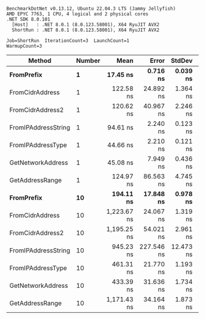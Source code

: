 ```

BenchmarkDotNet v0.13.12, Ubuntu 22.04.3 LTS (Jammy Jellyfish)
AMD EPYC 7763, 1 CPU, 4 logical and 2 physical cores
.NET SDK 8.0.101
  [Host]   : .NET 8.0.1 (8.0.123.58001), X64 RyuJIT AVX2
  ShortRun : .NET 8.0.1 (8.0.123.58001), X64 RyuJIT AVX2

Job=ShortRun  IterationCount=3  LaunchCount=1  
WarmupCount=3  

```
| Method              | Number | Mean        | Error      | StdDev    | Min         | Max         | Gen0   | Allocated |
|-------------------- |------- |------------:|-----------:|----------:|------------:|------------:|-------:|----------:|
| **FromPrefix**          | **1**      |    **17.45 ns** |   **0.716 ns** |  **0.039 ns** |    **17.41 ns** |    **17.48 ns** | **0.0007** |      **56 B** |
| FromCidrAddress     | 1      |   122.58 ns |  24.892 ns |  1.364 ns |   121.48 ns |   124.11 ns | 0.0012 |     112 B |
| FromCidrAddress2    | 1      |   120.62 ns |  40.967 ns |  2.246 ns |   119.02 ns |   123.19 ns | 0.0012 |     112 B |
| FromIPAddressString | 1      |    94.61 ns |   2.240 ns |  0.123 ns |    94.48 ns |    94.73 ns | 0.0006 |      56 B |
| FromIPAddressType   | 1      |    44.66 ns |   2.210 ns |  0.121 ns |    44.52 ns |    44.74 ns | 0.0010 |      88 B |
| GetNetworkAddress   | 1      |    45.08 ns |   7.949 ns |  0.436 ns |    44.68 ns |    45.55 ns | 0.0007 |      56 B |
| GetAddressRange     | 1      |   124.97 ns |  86.563 ns |  4.745 ns |   121.86 ns |   130.43 ns | 0.0019 |     168 B |
| **FromPrefix**          | **10**     |   **194.11 ns** |  **17.848 ns** |  **0.978 ns** |   **193.03 ns** |   **194.93 ns** | **0.0067** |     **560 B** |
| FromCidrAddress     | 10     | 1,223.67 ns |  24.067 ns |  1.319 ns | 1,222.52 ns | 1,225.11 ns | 0.0134 |    1120 B |
| FromCidrAddress2    | 10     | 1,195.25 ns |  54.021 ns |  2.961 ns | 1,191.84 ns | 1,197.12 ns | 0.0134 |    1120 B |
| FromIPAddressString | 10     |   945.23 ns | 227.546 ns | 12.473 ns |   933.97 ns |   958.64 ns | 0.0067 |     560 B |
| FromIPAddressType   | 10     |   461.31 ns |  21.770 ns |  1.193 ns |   459.94 ns |   462.09 ns | 0.0105 |     880 B |
| GetNetworkAddress   | 10     |   433.39 ns |  31.636 ns |  1.734 ns |   431.60 ns |   435.07 ns | 0.0067 |     560 B |
| GetAddressRange     | 10     | 1,171.43 ns |  34.164 ns |  1.873 ns | 1,169.92 ns | 1,173.53 ns | 0.0191 |    1680 B |
